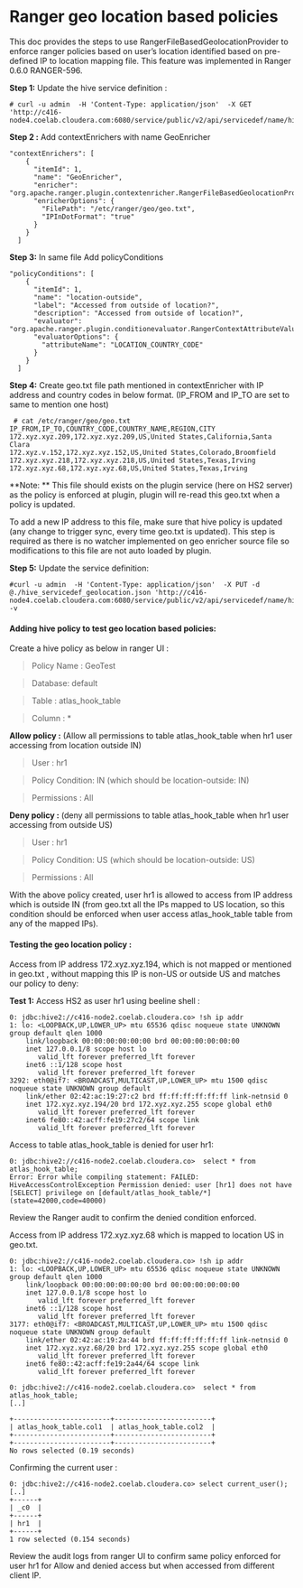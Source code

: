 # Ranger geo location based policies

This doc provides the steps to use RangerFileBasedGeolocationProvider to enforce ranger policies based on user’s location identified based on pre-defined IP to location mapping file.  This feature was implemented in Ranger 0.6.0 RANGER-596. 


**Step 1:** Update the hive service definition : 

```
# curl -u admin  -H 'Content-Type: application/json'  -X GET 'http://c416-node4.coelab.cloudera.com:6080/service/public/v2/api/servicedef/name/hive'
```

**Step 2 :**  Add contextEnrichers with name GeoEnricher
```
"contextEnrichers": [
    {
      "itemId": 1,
      "name": "GeoEnricher",
      "enricher": "org.apache.ranger.plugin.contextenricher.RangerFileBasedGeolocationProvider",
      "enricherOptions": {
        "FilePath": "/etc/ranger/geo/geo.txt",
        "IPInDotFormat": "true"
      }
    }
  ]
```

**Step 3:**  In same file Add policyConditions

```
"policyConditions": [
    {
      "itemId": 1,
      "name": "location-outside",
      "label": "Accessed from outside of location?",
      "description": "Accessed from outside of location?",
      "evaluator": "org.apache.ranger.plugin.conditionevaluator.RangerContextAttributeValueNotInCondition",
      "evaluatorOptions": {
        "attributeName": "LOCATION_COUNTRY_CODE"
      }
    }
  ]
```

**Step 4:** Create geo.txt file path mentioned in contextEnricher with IP address and country codes in below format. (IP_FROM and IP_TO are set to same to mention one host)

```
 # cat /etc/ranger/geo/geo.txt
IP_FROM,IP_TO,COUNTRY_CODE,COUNTRY_NAME,REGION,CITY
172.xyz.xyz.209,172.xyz.xyz.209,US,United States,California,Santa Clara
172.xyz.v.152,172.xyz.xyz.152,US,United States,Colorado,Broomfield
172.xyz.xyz.218,172.xyz.xyz.218,US,United States,Texas,Irving
172.xyz.xyz.68,172.xyz.xyz.68,US,United States,Texas,Irving
```


**Note: ** This file should exists on the plugin service (here on HS2 server) as the policy is enforced at plugin, plugin will re-read this geo.txt when a policy is updated. 

To add a new IP address to this file, make sure that hive policy is updated (any change to trigger sync, every time geo.txt is updated). This step is required as there is no watcher implemented on geo enricher source file so modifications to this file are not auto loaded by plugin. 



**Step 5:** Update the service definition: 

```
#curl -u admin  -H 'Content-Type: application/json'  -X PUT -d @./hive_servicedef_geolocation.json 'http://c416-node4.coelab.cloudera.com:6080/service/public/v2/api/servicedef/name/hive' -v
```

#### Adding hive policy to test geo location based policies: 

Create a hive policy as below in ranger UI : 

> Policy Name : GeoTest

> Database: default

> Table : atlas_hook_table

> Column : *


**Allow policy :**  (Allow all permissions to table atlas_hook_table when hr1 user accessing from location outside IN)

> User : hr1

> Policy Condition: IN (which should be location-outside: IN)

> Permissions : All 


**Deny policy :**  (deny all permissions to table atlas_hook_table when hr1 user accessing from outside US)

> User : hr1

> Policy Condition: US   (which should be location-outside: US)

> Permissions : All 


With the above policy created, user hr1 is allowed to access from IP address which is outside IN (from geo.txt all the IPs mapped to US location, so this condition should be enforced when user access atlas_hook_table table from any of the mapped IPs).

#### Testing the geo location policy : 

Access from IP address 172.xyz.xyz.194, which is not mapped or mentioned in geo.txt , without mapping this IP is non-US or outside US and matches our policy to deny: 

**Test 1:**  Access HS2 as user hr1  using beeline shell : 

```
0: jdbc:hive2://c416-node2.coelab.cloudera.co> !sh ip addr
1: lo: <LOOPBACK,UP,LOWER_UP> mtu 65536 qdisc noqueue state UNKNOWN group default qlen 1000
    link/loopback 00:00:00:00:00:00 brd 00:00:00:00:00:00
    inet 127.0.0.1/8 scope host lo
       valid_lft forever preferred_lft forever
    inet6 ::1/128 scope host
       valid_lft forever preferred_lft forever
3292: eth0@if7: <BROADCAST,MULTICAST,UP,LOWER_UP> mtu 1500 qdisc noqueue state UNKNOWN group default
    link/ether 02:42:ac:19:27:c2 brd ff:ff:ff:ff:ff:ff link-netnsid 0
    inet 172.xyz.xyz.194/20 brd 172.xyz.xyz.255 scope global eth0
       valid_lft forever preferred_lft forever
    inet6 fe80::42:acff:fe19:27c2/64 scope link
       valid_lft forever preferred_lft forever
```

Access to table atlas_hook_table is denied for user hr1: 

```
0: jdbc:hive2://c416-node2.coelab.cloudera.co>  select * from atlas_hook_table;
Error: Error while compiling statement: FAILED: HiveAccessControlException Permission denied: user [hr1] does not have [SELECT] privilege on [default/atlas_hook_table/*] (state=42000,code=40000)

```


Review the Ranger audit to confirm the denied condition enforced. 



Access from IP address 172.xyz.xyz.68 which is mapped to location US in geo.txt. 

```
0: jdbc:hive2://c416-node2.coelab.cloudera.co> !sh ip addr
1: lo: <LOOPBACK,UP,LOWER_UP> mtu 65536 qdisc noqueue state UNKNOWN group default qlen 1000
    link/loopback 00:00:00:00:00:00 brd 00:00:00:00:00:00
    inet 127.0.0.1/8 scope host lo
       valid_lft forever preferred_lft forever
    inet6 ::1/128 scope host
       valid_lft forever preferred_lft forever
3177: eth0@if7: <BROADCAST,MULTICAST,UP,LOWER_UP> mtu 1500 qdisc noqueue state UNKNOWN group default
    link/ether 02:42:ac:19:2a:44 brd ff:ff:ff:ff:ff:ff link-netnsid 0
    inet 172.xyz.xyz.68/20 brd 172.xyz.xyz.255 scope global eth0
       valid_lft forever preferred_lft forever
    inet6 fe80::42:acff:fe19:2a44/64 scope link
       valid_lft forever preferred_lft forever
```

```
0: jdbc:hive2://c416-node2.coelab.cloudera.co>  select * from atlas_hook_table;
[..]

+------------------------+------------------------+
| atlas_hook_table.col1  | atlas_hook_table.col2  |
+------------------------+------------------------+
+------------------------+------------------------+
No rows selected (0.19 seconds)
```

Confirming the current user : 

```
0: jdbc:hive2://c416-node2.coelab.cloudera.co> select current_user();
[..]
+------+
| _c0  |
+------+
| hr1  |
+------+
1 row selected (0.154 seconds)
```



Review the audit logs from ranger UI to confirm  same policy enforced for user hr1 for Allow and denied access but when accessed from different client IP. 

